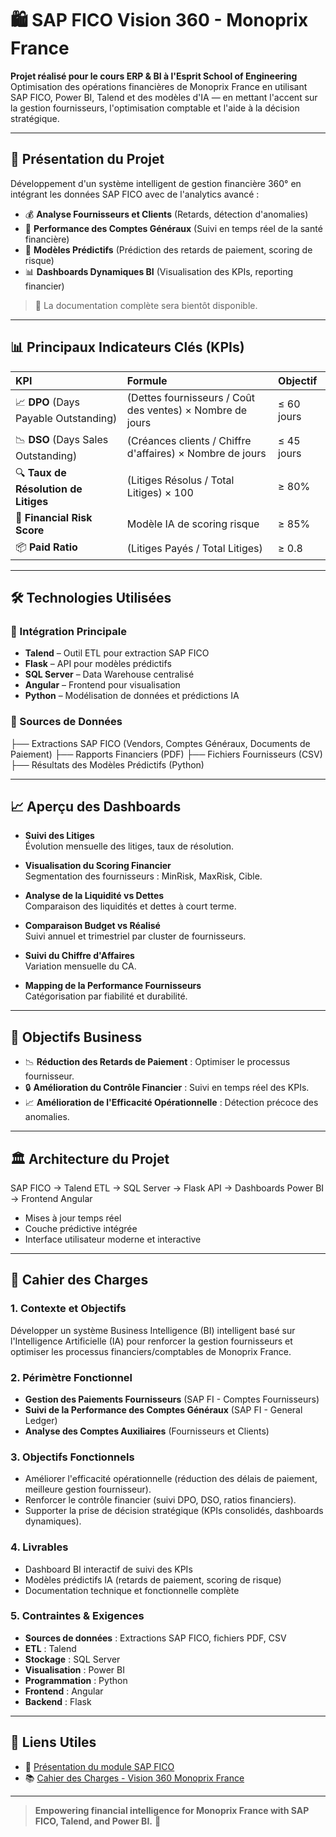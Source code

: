 # 🛍️ SAP FICO Vision 360 - Monoprix France

**Projet réalisé pour le cours ERP & BI à l'Esprit School of Engineering**  
Optimisation des opérations financières de Monoprix France en utilisant SAP FICO, Power BI, Talend et des modèles d'IA — en mettant l'accent sur la gestion fournisseurs, l'optimisation comptable et l'aide à la décision stratégique.

---

## 🌟 Présentation du Projet

Développement d'un système intelligent de gestion financière 360° en intégrant les données SAP FICO avec de l'analytics avancé :

- 💰 **Analyse Fournisseurs et Clients** (Retards, détection d'anomalies)
- 🧾 **Performance des Comptes Généraux** (Suivi en temps réel de la santé financière)
- 🧠 **Modèles Prédictifs** (Prédiction des retards de paiement, scoring de risque)
- 📊 **Dashboards Dynamiques BI** (Visualisation des KPIs, reporting financier)

> 📄 La documentation complète sera bientôt disponible.

---

## 📊 Principaux Indicateurs Clés (KPIs)

| KPI | Formule | Objectif |
|:---|:---|:---|
| 📈 **DPO** (Days Payable Outstanding) | (Dettes fournisseurs / Coût des ventes) × Nombre de jours | ≤ 60 jours |
| 📉 **DSO** (Days Sales Outstanding) | (Créances clients / Chiffre d'affaires) × Nombre de jours | ≤ 45 jours |
| 🔍 **Taux de Résolution de Litiges** | (Litiges Résolus / Total Litiges) × 100 | ≥ 80% |
| 🔐 **Financial Risk Score** | Modèle IA de scoring risque | ≥ 85% |
| 📦 **Paid Ratio** | (Litiges Payés / Total Litiges) | ≥ 0.8 |

---

## 🛠️ Technologies Utilisées

### 🔌 Intégration Principale

- **Talend** – Outil ETL pour extraction SAP FICO
- **Flask** – API pour modèles prédictifs
- **SQL Server** – Data Warehouse centralisé
- **Angular** – Frontend pour visualisation
- **Python** – Modélisation de données et prédictions IA

### 📂 Sources de Données

├── Extractions SAP FICO (Vendors, Comptes Généraux, Documents de Paiement) ├── Rapports Financiers (PDF) ├── Fichiers Fournisseurs (CSV) ├── Résultats des Modèles Prédictifs (Python)


---

## 📈 Aperçu des Dashboards

- **Suivi des Litiges**  
  Évolution mensuelle des litiges, taux de résolution.

- **Visualisation du Scoring Financier**  
  Segmentation des fournisseurs : MinRisk, MaxRisk, Cible.

- **Analyse de la Liquidité vs Dettes**  
  Comparaison des liquidités et dettes à court terme.

- **Comparaison Budget vs Réalisé**  
  Suivi annuel et trimestriel par cluster de fournisseurs.

- **Suivi du Chiffre d'Affaires**  
  Variation mensuelle du CA.

- **Mapping de la Performance Fournisseurs**  
  Catégorisation par fiabilité et durabilité.

---

## 🎯 Objectifs Business

- 📉 **Réduction des Retards de Paiement** : Optimiser le processus fournisseur.
- 🔒 **Amélioration du Contrôle Financier** : Suivi en temps réel des KPIs.
- 📈 **Amélioration de l'Efficacité Opérationnelle** : Détection précoce des anomalies.

---

## 🏛️ Architecture du Projet

SAP FICO → Talend ETL → SQL Server → Flask API → Dashboards Power BI → Frontend Angular


- Mises à jour temps réel
- Couche prédictive intégrée
- Interface utilisateur moderne et interactive

---

## 📄 Cahier des Charges

### 1. Contexte et Objectifs
Développer un système Business Intelligence (BI) intelligent basé sur l'Intelligence Artificielle (IA) pour renforcer la gestion fournisseurs et optimiser les processus financiers/comptables de Monoprix France.

### 2. Périmètre Fonctionnel
- **Gestion des Paiements Fournisseurs** (SAP FI - Comptes Fournisseurs)
- **Suivi de la Performance des Comptes Généraux** (SAP FI - General Ledger)
- **Analyse des Comptes Auxiliaires** (Fournisseurs et Clients)

### 3. Objectifs Fonctionnels
- Améliorer l'efficacité opérationnelle (réduction des délais de paiement, meilleure gestion fournisseur).
- Renforcer le contrôle financier (suivi DPO, DSO, ratios financiers).
- Supporter la prise de décision stratégique (KPIs consolidés, dashboards dynamiques).

### 4. Livrables
- Dashboard BI interactif de suivi des KPIs
- Modèles prédictifs IA (retards de paiement, scoring de risque)
- Documentation technique et fonctionnelle complète

### 5. Contraintes & Exigences
- **Sources de données** : Extractions SAP FICO, fichiers PDF, CSV
- **ETL** : Talend
- **Stockage** : SQL Server
- **Visualisation** : Power BI
- **Programmation** : Python
- **Frontend** : Angular
- **Backend** : Flask

---

## 🔗 Liens Utiles

- 📖 [Présentation du module SAP FICO](https://www.rapidviews.io/blog/sap-fi-co/presentation-module-sap-fi-co)
- 📚 [Cahier des Charges - Vision 360 Monoprix France](#)

---

> **Empowering financial intelligence for Monoprix France with SAP FICO, Talend, and Power BI.** 🚀
